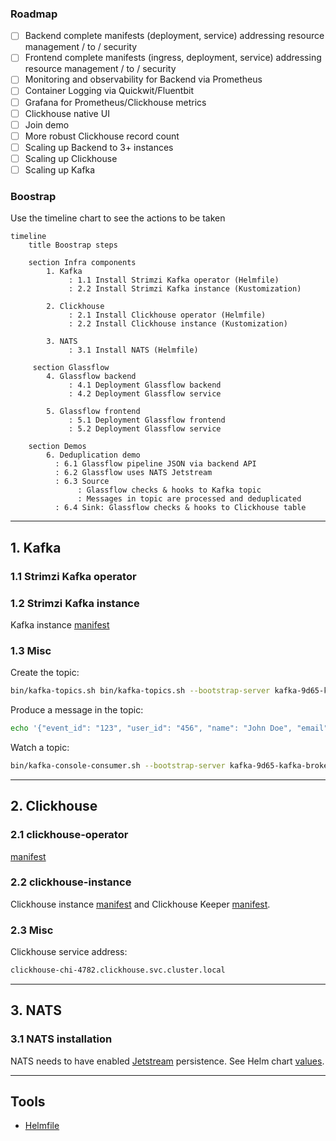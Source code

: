 ### Roadmap

- [ ] Backend complete manifests (deployment, service) addressing resource management / to / security
- [ ] Frontend complete manifests (ingress, deployment, service) addressing resource management / to / security
- [ ] Monitoring and observability for Backend via Prometheus
- [ ] Container Logging via Quickwit/Fluentbit
- [ ] Grafana for Prometheus/Clickhouse metrics
- [ ] Clickhouse native UI
- [ ] Join demo
- [ ] More robust Clickhouse record count
- [ ] Scaling up Backend to 3+ instances
- [ ] Scaling up Clickhouse
- [ ] Scaling up Kafka

### Boostrap

Use the timeline chart to see the actions to be taken 

```mermaid
timeline
    title Boostrap steps

    section Infra components
        1. Kafka
             : 1.1 Install Strimzi Kafka operator (Helmfile)
             : 2.2 Install Strimzi Kafka instance (Kustomization)
        
        2. Clickhouse
             : 2.1 Install Clickhouse operator (Helmfile)
             : 2.2 Install Clickhouse instance (Kustomization)
        
        3. NATS
             : 3.1 Install NATS (Helmfile)

     section Glassflow
        4. Glassflow backend
             : 4.1 Deployment Glassflow backend
             : 4.2 Deployment Glassflow service
        
        5. Glassflow frontend
             : 5.1 Deployment Glassflow frontend
             : 5.2 Deployment Glassflow service

    section Demos
        6. Deduplication demo
          : 6.1 Glassflow pipeline JSON via backend API
          : 6.2 Glassflow uses NATS Jetstream
          : 6.3 Source
               : Glassflow checks & hooks to Kafka topic
               : Messages in topic are processed and deduplicated
          : 6.4 Sink: Glassflow checks & hooks to Clickhouse table

```

---

## 1. Kafka
    
### 1.1 Strimzi Kafka operator
  
### 1.2  Strimzi Kafka instance

Kafka instance [manifest](k8s/strimzi-kafka/kafka-9d65.yaml)

### 1.3 Misc

Create the topic:

```sh
bin/kafka-topics.sh bin/kafka-topics.sh --bootstrap-server kafka-9d65-kafka-brokers.strimzi.svc.cluster.local:9092 --create --topic users --partitions 1 --replication-factor 1
```

Produce a message in the topic:

```sh
echo '{"event_id": "123", "user_id": "456", "name": "John Doe", "email": "john@example.com", "created_at": "2024-03-20T10:00:00Z"}' | bin/kafka-console-producer.sh --bootstrap-server kafka-9d65-kafka-brokers.strimzi.svc.cluster.local:9092 --topic users
```

Watch a topic: 

```sh
bin/kafka-console-consumer.sh --bootstrap-server kafka-9d65-kafka-brokers.strimzi.svc.cluster.local:9092 --topic user_events_with_duplicates
```

---

## 2. Clickhouse
  
### 2.1 clickhouse-operator

[manifest](k8s/clickhouse-operator/values.yaml)

  
### 2.2  clickhouse-instance

Clickhouse instance [manifest](k8s/clickhouse/chi-4782.yaml) and Clickhouse Keeper [manifest](k8s/clickhouse/chk-b593.yaml).

### 2.3 Misc

Clickhouse service address: 

```sh
clickhouse-chi-4782.clickhouse.svc.cluster.local
```

---

## 3. NATS
    
### 3.1 NATS installation

NATS needs to have enabled [Jetstream](https://docs.nats.io/nats-concepts/jetstream) persistence. See Helm chart [values](k8s/nats/values.yaml).

---

## Tools

- [Helmfile](https://github.com/helmfile/helmfile)